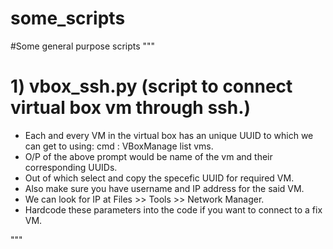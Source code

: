 # some_scripts
#Some general purpose scripts 
"""
# 1) vbox_ssh.py (script to connect virtual box vm through ssh.)

* Each and every VM in the virtual box has an unique UUID to which we can get to using: cmd : VBoxManage list vms.
* O/P of the above prompt would be name of the vm and their corresponding UUIDs.
* Out of which select and copy the specefic UUID for required VM.
* Also make sure you have username and IP address for the said VM.
* We can look for IP at Files >> Tools >> Network Manager.
* Hardcode these parameters into the code if you want to connect to a fix VM.
   
"""
    